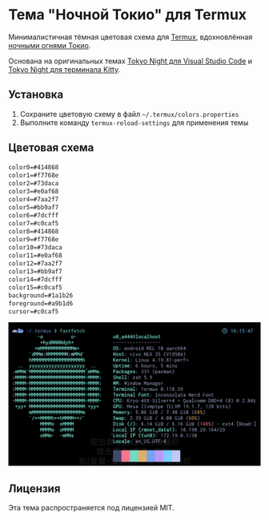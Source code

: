 # Тема "Ночной Токио" для Termux

Минималистичная тёмная цветовая схема для [Termux](https://termux.dev/), вдохновлённая [ночными огнями Токио](https://www.google.com/search?q=tokyo+night&newwindow=1&sxsrf=ACYBGNRiOGCstG_Xohb8CgG5UGwBRpMIQg:1571032079139&source=lnms&tbm=isch&sa=X&ved=0ahUKEwiayIfIhpvlAhUGmuAKHbfRDaIQ_AUIEigB&biw=1280&bih=666&dpr=2).

Основана на оригинальных темах [Tokyo Night для Visual Studio Code](https://github.com/enkia/tokyo-night-vscode-theme) и [Tokyo Night для терминала Kitty](https://github.com/davidmathers/tokyo-night-kitty-theme).

## Установка

1. Сохраните цветовую схему в файл `~/.termux/colors.properties`
2. Выполните команду `termux-reload-settings` для применения темы

## Цветовая схема

```properties
color0=#414868
color1=#f7768e
color2=#73daca
color3=#e0af68
color4=#7aa2f7
color5=#bb9af7
color6=#7dcfff
color7=#c0caf5
color8=#414868
color9=#f7768e
color10=#73daca
color11=#e0af68
color12=#7aa2f7
color13=#bb9af7
color14=#7dcfff
color15=#c0caf5
background=#1a1b26
foreground=#a9b1d6
cursor=#c0caf5
```

![Предварительный просмотр темы "Ночной Токио" для Termux](./screenshot.png)

## Лицензия

Эта тема распространяется под лицензией MIT.
